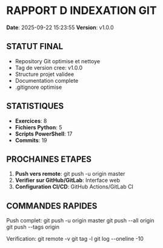 ﻿# RAPPORT D INDEXATION GIT
**Date**: 2025-09-22 15:23:55
**Version**: v1.0.0

## STATUT FINAL
- Repository Git optimise et nettoye
- Tag de version cree: v1.0.0
- Structure projet validee
- Documentation complete
- .gitignore optimise

## STATISTIQUES
- **Exercices**: 8
- **Fichiers Python**: 5
- **Scripts PowerShell**: 17
- **Commits**: 19

## PROCHAINES ETAPES
1. **Push vers remote**: git push -u origin master
2. **Verifier sur GitHub/GitLab**: Interface web
3. **Configuration CI/CD**: GitHub Actions/GitLab CI

## COMMANDES RAPIDES
Push complet:
git push -u origin master
git push --all origin  
git push --tags origin

Verification:
git remote -v
git tag -l
git log --oneline -10
